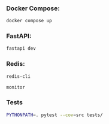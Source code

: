 ### Docker Compose:

```bash
docker compose up
```

### FastAPI:

```bash
fastapi dev
```

### Redis:

```bash
redis-cli
```

```bash
monitor
```

### Tests

```bash
PYTHONPATH=. pytest --cov=src tests/
```
